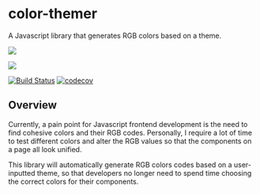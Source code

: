 # color-themer
A Javascript library that generates RGB colors based on a theme.

[![](https://img.shields.io/badge/license-MIT-ff69b4)](./LICENSE)

![](https://img.shields.io/github/issues/cherieliu/color-themer?logoColor=ff69b4)

[![Build Status](https://github.com/cherieliu/color-themer/workflows/Build%20Status/badge.svg?branch=main)]((https://github.com/cherieliu/color-themer/actions?query=workflow%3A%22Build+Status%22))
[![codecov](https://codecov.io/gh/cherieliu/color-themer/branch/main/graph/badge.svg)](https://app.codecov.io/gh/cherieliu/color-themer/tree/hw5)

## Overview
Currently, a pain point for Javascript frontend development is the need to find cohesive colors and their RGB codes. Personally, I require a lot of time to test different colors and alter the RGB values so that the components on a page all look unified. 

This library will automatically generate RGB colors codes based on a user-inputted theme, so that developers no longer need to spend time choosing the correct colors for their components.


